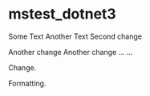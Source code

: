 # mstest_dotnet3


Some Text
Another Text
Second change

Another change
Another change
...
...

Change.

Formatting.
